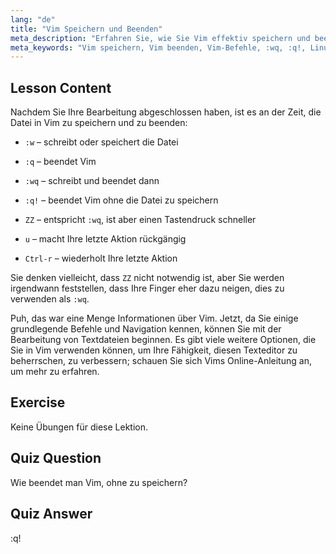 ```yaml
---
lang: "de"
title: "Vim Speichern und Beenden"
meta_description: "Erfahren Sie, wie Sie Vim effektiv speichern und beenden, mit wichtigen Befehlen wie :w, :q und :wq. Meistern Sie grundlegende Vim-Operationen für effiziente Textbearbeitung."
meta_keywords: "Vim speichern, Vim beenden, Vim-Befehle, :wq, :q!, Linux Texteditor, Vim Tutorial, Vim für Anfänger"
---
```


## Lesson Content

Nachdem Sie Ihre Bearbeitung abgeschlossen haben, ist es an der Zeit, die Datei in Vim zu speichern und zu beenden:

- `:w` – schreibt oder speichert die Datei
- `:q` – beendet Vim
- `:wq` – schreibt und beendet dann
- `:q!` – beendet Vim ohne die Datei zu speichern
- `ZZ` – entspricht `:wq`, ist aber einen Tastendruck schneller

- `u` – macht Ihre letzte Aktion rückgängig
- `Ctrl-r` – wiederholt Ihre letzte Aktion

Sie denken vielleicht, dass `ZZ` nicht notwendig ist, aber Sie werden irgendwann feststellen, dass Ihre Finger eher dazu neigen, dies zu verwenden als `:wq`.

Puh, das war eine Menge Informationen über Vim. Jetzt, da Sie einige grundlegende Befehle und Navigation kennen, können Sie mit der Bearbeitung von Textdateien beginnen. Es gibt viele weitere Optionen, die Sie in Vim verwenden können, um Ihre Fähigkeit, diesen Texteditor zu beherrschen, zu verbessern; schauen Sie sich Vims Online-Anleitung an, um mehr zu erfahren.

## Exercise

Keine Übungen für diese Lektion.

## Quiz Question

Wie beendet man Vim, ohne zu speichern?

## Quiz Answer

:q!
